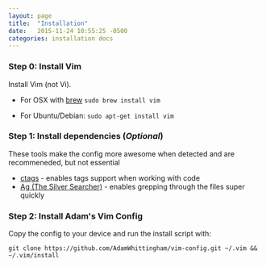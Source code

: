 ```yaml
---
layout: page
title:  "Installation"
date:   2015-11-24 10:55:25 -0500
categories: installation docs
---
```


### Step 0: Install Vim
Install Vim (not Vi).

- For OSX with [brew][brew]
  `sudo brew install vim`

- For Ubuntu/Debian: 
  `sudo apt-get install vim`



### Step 1: Install dependencies (*Optional*) 
These tools make the config more awesome when detected and are recommeneded, but not essential
* [ctags][ctags] - enables tags support when working with code
* [Ag (The Silver Searcher)][silver-searcher] - enables grepping through the files super quickly


### Step 2: Install Adam's Vim Config
Copy the config to your device and run the install script with:

```
git clone https://github.com/AdamWhittingham/vim-config.git ~/.vim && ~/.vim/install
```

[brew]: http://brew.sh/
[ctags]: http://ctags.sourceforge.net/
[silver-searcher]: http://geoff.greer.fm/ag/
